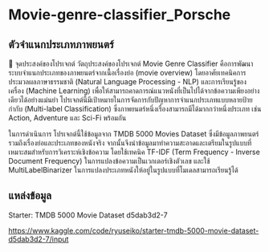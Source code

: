 # Movie-genre-classifier_Porsche

## ตัวจำแนกประเภทภาพยนตร์

 🎯 จุดประสงค์ของโปรเจกต์
วัตถุประสงค์ของโปรเจกต์ Movie Genre Classifier คือการพัฒนาระบบจำแนกประเภทของภาพยนตร์จากเนื้อเรื่องย่อ (movie overview) โดยอาศัยเทคนิคการประมวลผลภาษาธรรมชาติ (Natural Language Processing - NLP) และการเรียนรู้ของเครื่อง (Machine Learning) เพื่อให้สามารถคาดการณ์แนวหนังที่เป็นไปได้จากข้อความเพียงอย่างเดียวได้อย่างแม่นยำ โปรเจกต์นี้มีเป้าหมายในการจัดการกับปัญหาการจำแนกประเภทแบบหลายป้ายกำกับ (Multi-label Classification) ซึ่งภาพยนตร์หนึ่งเรื่องสามารถมีได้มากกว่าหนึ่งประเภท เช่น Action, Adventure และ Sci-Fi พร้อมกัน

ในการดำเนินการ โปรเจกต์นี้ใช้ข้อมูลจาก TMDB 5000 Movies Dataset ซึ่งมีข้อมูลภาพยนตร์รวมถึงเรื่องย่อและประเภทของหนังจริง จากนั้นจึงนำข้อมูลมาทำความสะอาดและเตรียมในรูปแบบที่เหมาะสมสำหรับการวิเคราะห์เชิงข้อความ โดยใช้เทคนิค TF-IDF (Term Frequency - Inverse Document Frequency) ในการแปลงข้อความเป็นเวกเตอร์เชิงตัวเลข และใช้ MultiLabelBinarizer ในการแปลงประเภทหนังให้อยู่ในรูปแบบที่โมเดลสามารถเรียนรู้ได้

## แหล่งข้อมูล 
Starter: TMDB 5000 Movie Dataset d5dab3d2-7

https://www.kaggle.com/code/ryuseiko/starter-tmdb-5000-movie-dataset-d5dab3d2-7/input


